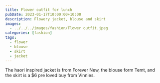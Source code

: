 ```yaml
---
title: Flower outfit for lunch
pubDate: 2023-01-17T10:00:00+10:00
description: Flowery jacket, blouse and skirt
images:
  - ../../../images/fashion/Flower outfit.jpeg
categories: [fashion]
tags:
  - flower
  - blouse
  - skirt
  - jacket
---
```


The haori inspired jacket is from Forever New, the blouse form Temt, and the skirt is a $6 pre loved buy from Vinnies.

